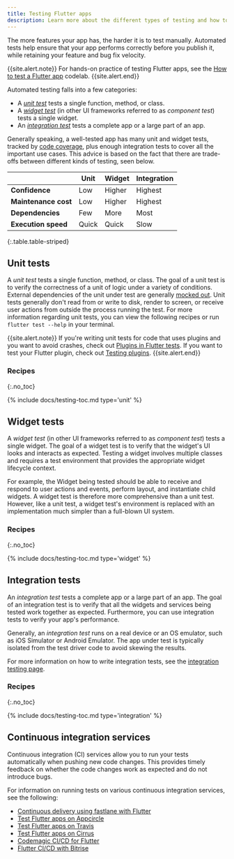 ```yaml
---
title: Testing Flutter apps
description: Learn more about the different types of testing and how to write them.
---
```


The more features your app has, the harder it is to test manually.
Automated tests help ensure that your app performs correctly before
you publish it, while retaining your feature and bug fix velocity.

{{site.alert.note}}
  For hands-on practice of testing Flutter apps, see the
  [How to test a Flutter app][] codelab.
{{site.alert.end}}

Automated testing falls into a few categories:

* A [_unit test_](#unit-tests) tests a single function, method, or class.
* A [_widget test_](#widget-tests) (in other UI frameworks referred to
  as _component test_) tests a single widget.
* An [_integration test_](#integration-tests)
  tests a complete app or a large part of an app.

Generally speaking, a well-tested app has many unit and widget tests,
tracked by [code coverage][], plus enough integration tests
to cover all the important use cases. This advice is based on
the fact that there are trade-offs between different kinds of testing,
seen below.

|                      | Unit   | Widget | Integration |
|----------------------|--------|--------|-------------|
| **Confidence**       | Low    | Higher | Highest     |
| **Maintenance cost** | Low    | Higher | Highest     |
| **Dependencies**     | Few    | More   | Most        |
| **Execution speed**  | Quick  | Quick  | Slow        |
{:.table.table-striped}


## Unit tests

A _unit test_ tests a single function, method, or class.
The goal of a unit test is to verify the correctness of a
unit of logic under a variety of conditions.
External dependencies of the unit under test are generally
[mocked out]({{site.url}}/cookbook/testing/unit/mocking).
Unit tests generally don't read from or write
to disk, render to screen, or receive user actions from
outside the process running the test.
For more information regarding unit tests, 
you can view the following recipes 
or run `flutter test --help` in your terminal.

{{site.alert.note}}
  If you're writing unit tests for code that
  uses plugins and you want to avoid crashes,
  check out [Plugins in Flutter tests][].
  If you want to test your Flutter plugin,
  check out [Testing plugins][].
{{site.alert.end}}

[Plugins in Flutter tests]: {{site.url}}/development/packages-and-plugins/plugins-in-tests
[Testing plugins]: {{site.url}}/testing/testing-plugins

### Recipes
{:.no_toc}

{% include docs/testing-toc.md type='unit' %}

## Widget tests

A _widget test_ (in other UI frameworks referred to as _component test_)
tests a single widget. The goal of a widget test is to verify that the
widget's UI looks and interacts as expected. Testing a widget involves
multiple classes and requires a test environment that provides the
appropriate widget lifecycle context.

For example, the Widget being tested should be able to receive and
respond to user actions and events, perform layout, and instantiate child
widgets. A widget test is therefore more comprehensive than a unit test.
However, like a unit test, a widget test's environment is replaced with
an implementation much simpler than a full-blown UI system.

### Recipes
{:.no_toc}

{% include docs/testing-toc.md type='widget' %}

## Integration tests

An _integration test_ tests a complete app or a large part of an app.
The goal of an integration test is to verify that all the widgets
and services being tested work together as expected.
Furthermore, you can use integration
tests to verify your app's performance.

Generally, an _integration test_ runs on a real device or an OS emulator,
such as iOS Simulator or Android Emulator.
The app under test is typically isolated
from the test driver code to avoid skewing the results.

For more information on how to write integration tests, see the [integration
testing page][].

### Recipes
{:.no_toc}

{% include docs/testing-toc.md type='integration' %}

## Continuous integration services

Continuous integration (CI) services allow you to run your
tests automatically when pushing new code changes.
This provides timely feedback on whether the code
changes work as expected and do not introduce bugs.

For information on running tests on various continuous
integration services, see the following:

* [Continuous delivery using fastlane with Flutter][]
* [Test Flutter apps on Appcircle][]
* [Test Flutter apps on Travis][]
* [Test Flutter apps on Cirrus][]
* [Codemagic CI/CD for Flutter][]
* [Flutter CI/CD with Bitrise][]


[code coverage]: https://en.wikipedia.org/wiki/Code_coverage
[Codemagic CI/CD for Flutter]: https://blog.codemagic.io/getting-started-with-codemagic/
[Continuous delivery using fastlane with Flutter]: {{site.url}}/deployment/cd#fastlane
[Flutter CI/CD with Bitrise]: https://devcenter.bitrise.io/en/getting-started/getting-started-with-flutter-apps
[How to test a Flutter app]: {{site.codelabs}}/codelabs/flutter-app-testing
[mocked out]: {{site.url}}/cookbook/testing/unit/mocking
[Test Flutter apps on Appcircle]: https://appcircle.io/blog/guide-to-automated-mobile-ci-cd-for-flutter-projects-with-appcircle/#testing-the-flutter-app
[Test Flutter apps on Cirrus]: https://cirrus-ci.org/examples/#flutter
[Test Flutter apps on Travis]: {{site.flutter-medium}}/test-flutter-apps-on-travis-3fd5142ecd8c
[integration testing page]: {{site.url}}/testing/integration-tests

